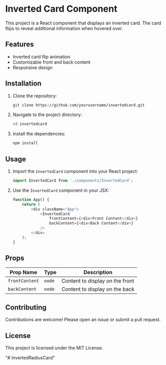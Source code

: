 # Inverted Card Component

This project is a React component that displays an inverted card. The card flips to reveal additional information when hovered over.

## Features

- Inverted card flip animation
- Customizable front and back content
- Responsive design

## Installation

1. Clone the repository:
    ```bash
    git clone https://github.com/yourusername/invertedcard.git
    ```
2. Navigate to the project directory:
    ```bash
    cd invertedcard
    ```
3. Install the dependencies:
    ```bash
    npm install
    ```

## Usage

1. Import the `InvertedCard` component into your React project:
    ```javascript
    import InvertedCard from './components/InvertedCard';
    ```
2. Use the `InvertedCard` component in your JSX:
    ```javascript
    function App() {
        return (
            <div className="App">
                <InvertedCard
                    frontContent={<div>Front Content</div>}
                    backContent={<div>Back Content</div>}
                />
            </div>
        );
    }
    ```

## Props

| Prop Name     | Type     | Description                       |
|---------------|----------|-----------------------------------|
| `frontContent`| `node`   | Content to display on the front   |
| `backContent` | `node`   | Content to display on the back    |

## Contributing

Contributions are welcome! Please open an issue or submit a pull request.

## License

This project is licensed under the MIT License.


"# InvertedRadiusCard" 
